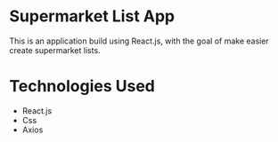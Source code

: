 # Supermarket List App

This is an application build using React.js, with the goal of make easier create supermarket lists.
<img src=""/>

# Technologies Used

- React.js
- Css
- Axios
